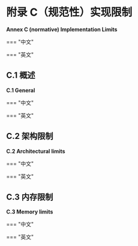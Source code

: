 # 附录 C（规范性）实现限制

**Annex C (normative) Implementation Limits**

=== "中文"

=== "英文"


## C.1 概述

**C.1 General**

=== "中文"

=== "英文"


## C.2 架构限制

**C.2 Architectural limits**

=== "中文"

=== "英文"


## C.3 内存限制

**C.3 Memory limits**

=== "中文"

=== "英文"
